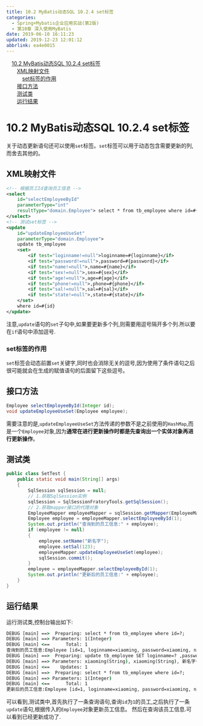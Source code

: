 ```yaml
---
title: 10.2 MyBatis动态SQL 10.2.4 set标签
categories: 
  - Spring+Mybatis企业应用实战(第2版)
  - 第10章 深入使用MyBatis
date: 2019-06-10 16:11:23
updated: 2019-12-23 12:01:12
abbrlink: ea4e0015
---
```

<div id='my_toc'><a href="/JavaReadingNotes/ea4e0015/#10-2-MyBatis动态SQL-10-2-4-set标签" class="header_1">10.2 MyBatis动态SQL  10.2.4 set标签</a>&nbsp;<br><a href="/JavaReadingNotes/ea4e0015/#XML映射文件" class="header_2">XML映射文件</a>&nbsp;<br><a href="/JavaReadingNotes/ea4e0015/#set标签的作用" class="header_3">set标签的作用</a>&nbsp;<br><a href="/JavaReadingNotes/ea4e0015/#接口方法" class="header_2">接口方法</a>&nbsp;<br><a href="/JavaReadingNotes/ea4e0015/#测试类" class="header_2">测试类</a>&nbsp;<br><a href="/JavaReadingNotes/ea4e0015/#运行结果" class="header_2">运行结果</a>&nbsp;<br></div>
<style>.header_1{margin-left: 1em;}.header_2{margin-left: 2em;}.header_3{margin-left: 3em;}.header_4{margin-left: 4em;}.header_5{margin-left: 5em;}.header_6{margin-left: 6em;}</style>
<!--more-->
<script>if (navigator.platform.search('arm')==-1){document.getElementById('my_toc').style.display = 'none';}var e,p = document.getElementsByTagName('p');while (p.length>0) {e = p[0];e.parentElement.removeChild(e);}</script>

<!--end-->
# 10.2 MyBatis动态SQL  10.2.4 set标签 #
关于动态更新语句还可以使用`set`标签。`set`标签可以用于动态包含需要更新的列,而舍去其他的。
## XML映射文件 ##
```xml
<!-- 根据员工Id查询员工信息 -->
<select
    id="selectEmployeeById"
    parameterType="int"
    resultType="domain.Employee"> select * from tb_employee where id=#{id};
</select>
<!-- 测试set标签 -->
<update
    id="updateEmployeeUseSet"
    parameterType="domain.Employee">
    update tb_employee
    <set>
        <if test="loginname!=null">loginname=#{loginname}</if>
        <if test="password!=null">,password=#{password}</if>
        <if test="name!=null">,name=#{name}</if>
        <if test="sex!=null">,sex=#{sex}</if>
        <if test="age!=null">,age=#{age}</if>
        <if test="phone!=null">,phone=#{phone}</if>
        <if test="sal!=null">,sal=#{sal}</if>
        <if test="state!=null">,state=#{state}</if>
    </set>
    where id=#{id}
</update>
```
注意,`update`语句的`set`子句中,如果要更新多个列,则需要用逗号隔开多个列.所以要在`if`语句中添加逗号.
### set标签的作用 ###
`set`标签会动态前置`set`关键字,同时也会消除无关的逗号,因为使用了条件语句之后很可能就会在生成的赋值语句的后面留下这些逗号。
## 接口方法 ##
```java
Employee selectEmployeeById(Integer id);
void updateEmployeeUseSet(Employee employee);
```
需要注意的是,`updateEmployeeUseSet`方法传递的参数不是之前使用的`HashMap`,而是一个`Employee`对象,因为**通常在进行更新操作时都是先查询出一个实体对象再进行更新操作**。
## 测试类 ##
```java
public class SetTest {
    public static void main(String[] args)
    {
        SqlSession sqlSession = null;
        // 1.获取SqlSession实例
        sqlSession = SqlSessionFratoryTools.getSqlSession();
        // 2.获取mapper接口的代理对象
        EmployeeMapper employeeMapper = sqlSession.getMapper(EmployeeMapper.class);
        Employee employee = employeeMapper.selectEmployeeById(1);
        System.out.println("查询到的员工信息:" + employee);
        if (employee != null)
        {
            employee.setName("新名字");
            employee.setSal(123);
            employeeMapper.updateEmployeeUseSet(employee);
            sqlSession.commit();
        }
        employee = employeeMapper.selectEmployeeById(1);
        System.out.println("更新后的员工信息:" + employee);
    }
}
```
## 运行结果 ##
运行测试类,控制台输出如下:
```cmd
DEBUG [main] ==>  Preparing: select * from tb_employee where id=?; 
DEBUG [main] ==> Parameters: 1(Integer)
DEBUG [main] <==      Total: 1
查询到的员工信息:Employee [id=1, loginname=xiaoming, password=xiaoming, name=小明, sex=男, age=19, phone=123456789123, sal=9800.0, state=active]
DEBUG [main] ==>  Preparing: update tb_employee SET loginname=? ,password=? ,name=? ,sex=? ,age=? ,phone=? ,sal=? ,state=? where id=? 
DEBUG [main] ==> Parameters: xiaoming(String), xiaoming(String), 新名字(String), 男(String), 19(Integer), 123456789123(String), 123.0(Double), active(String), 1(Integer)
DEBUG [main] <==    Updates: 1
DEBUG [main] ==>  Preparing: select * from tb_employee where id=?; 
DEBUG [main] ==> Parameters: 1(Integer)
DEBUG [main] <==      Total: 1
更新后的员工信息:Employee [id=1, loginname=xiaoming, password=xiaoming, name=新名字, sex=男, age=19, phone=123456789123, sal=123.0, state=active]
```
可以看到,测试类中,首先执行了一条查询语句,查询`id`为`1`的员工,之后执行了一条`update`语句,根据传入的`Employee`对象更新员工信息。
然后在查询该员工信息.可以看到已经更新成功了.

